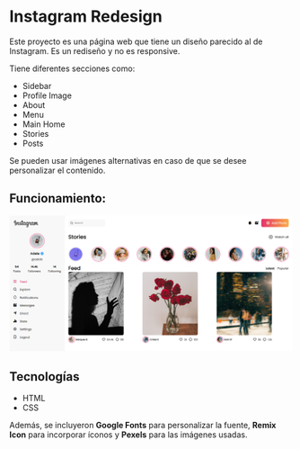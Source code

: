 
# Instagram Redesign

Este proyecto es una página web que tiene un diseño parecido al de Instagram. Es un rediseño y no es responsive.

Tiene diferentes secciones como:

- Sidebar
- Profile Image
- About
- Menu
- Main Home
- Stories
- Posts

Se pueden usar imágenes alternativas en caso de que se desee personalizar el contenido.

## Funcionamiento:
![igredesig](instagramredesign.PNG)

## Tecnologías
- HTML
- CSS

Además, se incluyeron **Google Fonts** para personalizar la fuente, **Remix Icon** para incorporar íconos y **Pexels** para las imágenes usadas.
